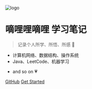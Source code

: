 ![logo](https://docsify.js.org/_media/icon.svg)

# 嘀哩哩嘀哩 学习笔记

> 记录个人所学、所悟、所感 :feet:

* 计算机网络、数据结构、操作系统
* Java、LeetCode、机器学习
- and so on  :heartpulse:


[GitHub](https://github.com/dililidili/study-docs)
[Get Started](README.md)
